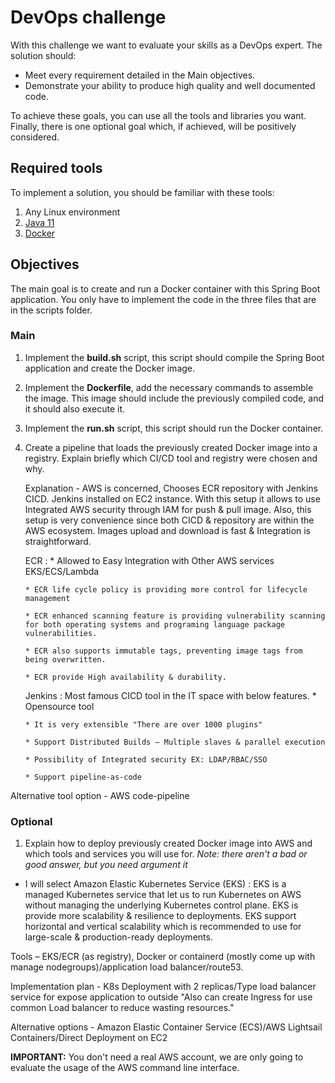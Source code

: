 # DevOps challenge

With this challenge we want to evaluate your skills as a DevOps expert. The solution should:
- Meet every requirement detailed in the Main objectives.
- Demonstrate your ability to produce high quality and well documented code.

To achieve these goals, you can use all the tools and libraries you want. Finally, there is one optional goal which, if achieved, will be positively considered.


## Required tools
To implement a solution, you should be familiar with these tools:

1. Any Linux environment
2. [Java 11](https://adoptopenjdk.net/)
3. [Docker](https://docs.docker.com/engine/install/)
## Objectives
The main goal is to create and run a Docker container with this Spring Boot application. You only have to implement the code in the three files that are in the scripts folder.
### Main
1. Implement the **build.sh** script, this script should compile the Spring Boot application and create the Docker image.
2. Implement the **Dockerfile**, add the necessary commands to assemble the image. This image should include the previously compiled code, and it should also execute it.
3. Implement the **run.sh** script, this script should run the Docker container.
4. Create a pipeline that loads the previously created Docker image into a registry. Explain briefly which CI/CD tool and registry were chosen and why.

   Explanation - AWS is concerned, Chooses ECR repository with Jenkins CICD. Jenkins installed on EC2 instance. With this setup it allows to use Integrated AWS security through IAM for push & pull image. Also, this setup is very convenience since both CICD & repository are within the AWS ecosystem. Images upload and download is fast & Integration is straightforward.

   ECR : 
       * Allowed to Easy Integration with Other AWS services EKS/ECS/Lambda 
        
       * ECR life cycle policy is providing more control for lifecycle management
       
       * ECR enhanced scanning feature is providing vulnerability scanning for both operating systems and programing language package vulnerabilities.
       
       * ECR also supports immutable tags, preventing image tags from being overwritten.
       
       * ECR provide High availability & durability.

   Jenkins : Most famous CICD tool in the IT space with below features.
       * Opensource tool
       
       * It is very extensible "There are over 1000 plugins"
       
       * Support Distributed Builds – Multiple slaves & parallel execution
       
       * Possibility of Integrated security EX: LDAP/RBAC/SSO
       
       * Support pipeline-as-code

  Alternative tool option - AWS code-pipeline
### Optional
1. Explain how to deploy previously created Docker image into AWS and which tools and services you will use for. _Note: there aren't a bad or good answer, but you need argument it_

  * I will select Amazon Elastic Kubernetes Service (EKS) : EKS is a managed Kubernetes service that let us to run Kubernetes on AWS without managing the underlying Kubernetes control plane. EKS is provide more scalability & resilience to deployments. EKS support horizontal and vertical scalability which is recommended to use for large-scale & production-ready deployments.

 Tools – EKS/ECR (as registry), Docker or containerd (mostly come up with manage nodegroups)/application load balancer/route53.

 Implementation plan - K8s Deployment with 2 replicas/Type load balancer service for expose application to outside "Also can create Ingress for use common Load balancer to reduce wasting resources."

 Alternative options - Amazon Elastic Container Service (ECS)/AWS Lightsail Containers/Direct Deployment on EC2



**IMPORTANT:** You don't need a real AWS account, we are only going to evaluate the usage of the AWS command line interface.
